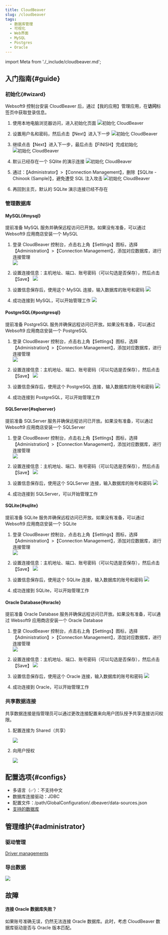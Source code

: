 ```yaml
---
title: CloudBeaver
slug: /cloudbeaver
tags:
  - 数据库管理
  - 可视化
  - Web界面
  - MySQL
  - Postgres
  - Oracle
---
```


import Meta from './_include/cloudbeaver.md';

<Meta name="meta" />

## 入门指南{#guide}

### 初始化{#wizard}

Websoft9 控制台安装 CloudBeaver 后，通过【我的应用】管理应用，在**访问**标签页中获取登录信息。  

1. 使用本地电脑浏览器访问，进入初始化页面
   ![初始化 CloudBeaver](https://libs.websoft9.com/Websoft9/DocsPicture/zh/cloudbeaver/cloudbeaver-wizard001-websoft9.png)

2. 设置用户名和密码，然后点击【Next】进入下一步
   ![初始化 CloudBeaver](https://libs.websoft9.com/Websoft9/DocsPicture/zh/cloudbeaver/cloudbeaver-wizard002-websoft9.png)

3. 继续点击【Next】进入下一步，最后点击【FINISH】完成初始化
   ![初始化 CloudBeaver](https://libs.websoft9.com/Websoft9/DocsPicture/zh/cloudbeaver/cloudbeaver-wizard003-websoft9.png)

4. 默认已经存在一个 SQlite 的演示连接
   ![初始化 CloudBeaver](https://libs.websoft9.com/Websoft9/DocsPicture/zh/cloudbeaver/cloudbeaver-wizard004-websoft9.png)

5. 通过：【Administrator】>【Connection Management】，删除【SQLite - Chinook (Sample)】，避免遭受 SQL 注入攻击
   ![初始化 CloudBeaver](https://libs.websoft9.com/Websoft9/DocsPicture/zh/cloudbeaver/cloudbeaver-wizard005-websoft9.png)

6. 再回到主页，默认的 SQLite 演示连接已经不存在


### 管理数据库

#### MySQL{#mysql}

提前准备 MySQL 服务并确保远程访问已开放。如果没有准备，可以通过 Websoft9 应用商店安装一个 MySQL

1. 登录 CloudBeaver 控制台，点击右上角【Settings】图标，选择【Administration】>【Connection Management】，添加对应数据库，进行连接管理  
   ![](https://libs.websoft9.com/Websoft9/DocsPicture/en/cloudbeaver/cloudbeaver-connection-websoft9.png)

2. 设置连接信息：主机地址、端口、账号密码（可以勾选是否保存），然后点击【Save】
   ![](https://libs.websoft9.com/Websoft9/DocsPicture/zh/cloudbeaver/cloudbeaver-conmysql002-websoft9.png)

3. 设置信息保存后，使用这个 MySQL 连接，输入数据库的账号和密码
   ![](https://libs.websoft9.com/Websoft9/DocsPicture/zh/cloudbeaver/cloudbeaver-conmysql003-websoft9.png)

4. 成功连接到 MySQL，可以开始管理工作
   ![](https://libs.websoft9.com/Websoft9/DocsPicture/zh/cloudbeaver/cloudbeaver-conmysql004-websoft9.png)

#### PostgreSQL{#postgresql}

提前准备 PostgreSQL 服务并确保远程访问已开放。如果没有准备，可以通过 Websoft9 应用商店安装一个 PostgreSQL

1. 登录 CloudBeaver 控制台，点击右上角【Settings】图标，选择【Administration】>【Connection Management】，添加对应数据库，进行连接管理  
   ![](https://libs.websoft9.com/Websoft9/DocsPicture/en/cloudbeaver/cloudbeaver-connection-websoft9.png)

2. 设置连接信息：主机地址、端口、账号密码（可以勾选是否保存），然后点击【Save】
   ![](https://libs.websoft9.com/Websoft9/DocsPicture/zh/cloudbeaver/cloudbeaver-connsetting-websoft9.png)

3. 设置信息保存后，使用这个 PostgreSQL 连接，输入数据库的账号和密码
   ![](https://libs.websoft9.com/Websoft9/DocsPicture/zh/cloudbeaver/cloudbeaver-conlogin-websoft9.png)

4. 成功连接到 PostgreSQL，可以开始管理工作

#### SQLServer{#sqlserver}

提前准备 SQLServer 服务并确保远程访问已开放。如果没有准备，可以通过 Websoft9 应用商店安装一个 SQLServer

1. 登录 CloudBeaver 控制台，点击右上角【Settings】图标，选择【Administration】>【Connection Management】，添加对应数据库，进行连接管理  
   ![](https://libs.websoft9.com/Websoft9/DocsPicture/en/cloudbeaver/cloudbeaver-connection-websoft9.png)

2. 设置连接信息：主机地址、端口、账号密码（可以勾选是否保存），然后点击【Save】
   ![](https://libs.websoft9.com/Websoft9/DocsPicture/zh/cloudbeaver/cloudbeaver-connsetting-websoft9.png)

3. 设置信息保存后，使用这个 SQLServer 连接，输入数据库的账号和密码
   ![](https://libs.websoft9.com/Websoft9/DocsPicture/zh/cloudbeaver/cloudbeaver-conlogin-websoft9.png)

4. 成功连接到 SQLServer，可以开始管理工作

#### SQLite{#sqlite}

提前准备 SQLite 服务并确保远程访问已开放。如果没有准备，可以通过 Websoft9 应用商店安装一个 SQLite

1. 登录 CloudBeaver 控制台，点击右上角【Settings】图标，选择【Administration】>【Connection Management】，添加对应数据库，进行连接管理  
   ![](https://libs.websoft9.com/Websoft9/DocsPicture/en/cloudbeaver/cloudbeaver-connection-websoft9.png)

2. 设置连接信息：主机地址、端口、账号密码（可以勾选是否保存），然后点击【Save】
   ![](https://libs.websoft9.com/Websoft9/DocsPicture/zh/cloudbeaver/cloudbeaver-openconnsqlite-websoft9.png)

3. 设置信息保存后，使用这个 SQLite 连接，输入数据库的账号和密码
   ![](https://libs.websoft9.com/Websoft9/DocsPicture/zh/cloudbeaver/cloudbeaver-conlogin-websoft9.png)

4. 成功连接到 SQLite，可以开始管理工作

#### Oracle Database{#oracle}

提前准备 Oracle Database 服务并确保远程访问已开放。如果没有准备，可以通过 Websoft9 应用商店安装一个 Oracle Database

1. 登录 CloudBeaver 控制台，点击右上角【Settings】图标，选择【Administration】>【Connection Management】，添加对应数据库，进行连接管理   
   ![](https://libs.websoft9.com/Websoft9/DocsPicture/en/cloudbeaver/cloudbeaver-connection-websoft9.png)

2. 设置连接信息：主机地址、端口、账号密码（可以勾选是否保存），然后点击【Save】
   ![](https://libs.websoft9.com/Websoft9/DocsPicture/zh/cloudbeaver/cloudbeaver-connsetting-websoft9.png)

3. 设置信息保存后，使用这个 Oracle 连接，输入数据库的账号和密码
   ![](https://libs.websoft9.com/Websoft9/DocsPicture/zh/cloudbeaver/cloudbeaver-conlogin-websoft9.png)

4. 成功连接到 Oracle，可以开始管理工作

### 共享数据连接

共享数据连接是指管理员可以通过更改连接配置来向用户团队授予共享连接访问权限。

1. 配置连接为 Shared（共享）

   ![](https://libs.websoft9.com/Websoft9/DocsPicture/en/cloudbeaver/cloudbeaver-share-set-websoft9.png)

2. 向用户授权

   ![](https://libs.websoft9.com/Websoft9/DocsPicture/en/cloudbeaver/cloudbeaver-access-set-websoft9.png)


## 配置选项{#configs}

- 多语言（✅）：不支持中文
- 数据库连接驱动：JDBC
- 配置文件：/path/GlobalConfiguration/.dbeaver/data-sources.json
- [支持的数据库](https://dbeaver.com/databases/)

## 管理维护{#administrator}

### 驱动管理

[Driver managements](https://cloudbeaver.io/docs/Driver-managements/)

### 导出数据

![](https://libs.websoft9.com/Websoft9/DocsPicture/zh/cloudbeaver/cloudbeaver-exportdata-websoft9.png)

## 故障

#### 连接 Oracle 数据库失败？

如果账号准确无误，仍然无法连接 Oracle 数据库。此时，考虑 CloudBeaver 数据库驱动是否与 Oracle 版本匹配。 